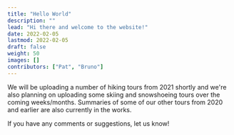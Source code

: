 ```yaml
---
title: "Hello World"
description: ""
lead: "Hi there and welcome to the website!"
date: 2022-02-05
lastmod: 2022-02-05
draft: false
weight: 50
images: []
contributors: ["Pat", "Bruno"]
---
```


<link href="../../style.css" rel="stylesheet"></link>

We will be uploading a number of hiking tours from 2021 shortly and we're also
planning on uploading some skiing and snowshoeing tours over the coming
weeks/months.  Summaries of some of our other tours from 2020 and earlier are
also currently in the works.

If you have any comments or suggestions, let us know!